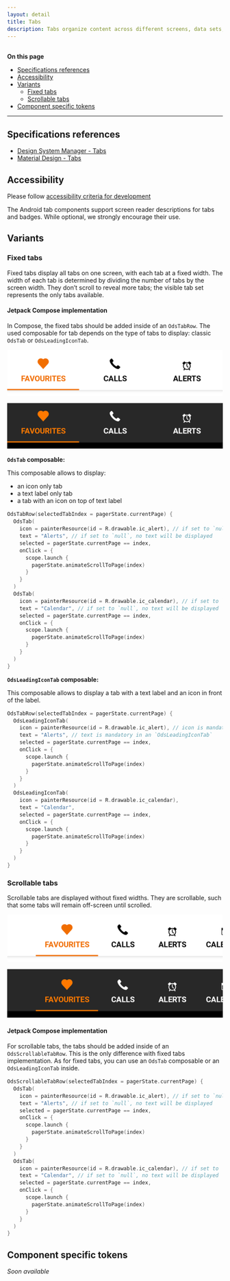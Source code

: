 ```yaml
---
layout: detail
title: Tabs
description: Tabs organize content across different screens, data sets, and other interactions.
---
```


<br>**On this page**

* [Specifications references](#specifications-references)
* [Accessibility](#accessibility)
* [Variants](#variants)
  * [Fixed tabs](#fixed-tabs)
  * [Scrollable tabs](#scrollable-tabs)
* [Component specific tokens](#component-specific-tokens)

---

## Specifications references

- [Design System Manager - Tabs](https://system.design.orange.com/0c1af118d/p/513d27-tabs/b/50cb71)
- [Material Design - Tabs](https://material.io/components/tabs/)

## Accessibility

Please follow [accessibility criteria for development](https://a11y-guidelines.orange.com/en/mobile/android/development/)

The Android tab components support screen reader descriptions for tabs and
badges. While optional, we strongly encourage their use.

## Variants

### Fixed tabs

Fixed tabs display all tabs on one screen, with each tab at a fixed width. The
width of each tab is determined by dividing the number of tabs by the screen
width. They don’t scroll to reveal more tabs; the visible tab set represents the
only tabs available.

#### Jetpack Compose implementation

In Compose, the fixed tabs should be added inside of an `OdsTabRow`.
The used composable for tab depends on the type of tabs to display: classic `OdsTab` or `OdsLeadingIconTab`.

![Fixed tabs light](images/tabs_fixed_light.png)

![Fixed tabs dark](images/tabs_fixed_dark.png)

**`OdsTab` composable:**

This composable allows to display:

- an icon only tab
- a text label only tab
- a tab with an icon on top of text label

```kotlin
OdsTabRow(selectedTabIndex = pagerState.currentPage) {
  OdsTab(
    icon = painterResource(id = R.drawable.ic_alert), // if set to `null`, no icon will be displayed
    text = "Alerts", // if set to `null`, no text will be displayed
    selected = pagerState.currentPage == index,
    onClick = {
      scope.launch {
        pagerState.animateScrollToPage(index)
      }
    }
  )
  OdsTab(
    icon = painterResource(id = R.drawable.ic_calendar), // if set to `null`, no icon will be displayed
    text = "Calendar", // if set to `null`, no text will be displayed
    selected = pagerState.currentPage == index,
    onClick = {
      scope.launch {
        pagerState.animateScrollToPage(index)
      }
    }
  )
}
```

**`OdsLeadingIconTab` composable:**

This composable allows to display a tab with a text label and an icon in front of the label.

```kotlin
OdsTabRow(selectedTabIndex = pagerState.currentPage) {
  OdsLeadingIconTab(
    icon = painterResource(id = R.drawable.ic_alert), // icon is mandatory in an `OdsLeadingIconTab`
    text = "Alerts", // text is mandatory in an `OdsLeadingIconTab`
    selected = pagerState.currentPage == index,
    onClick = {
      scope.launch {
        pagerState.animateScrollToPage(index)
      }
    }
  )
  OdsLeadingIconTab(
    icon = painterResource(id = R.drawable.ic_calendar),
    text = "Calendar",
    selected = pagerState.currentPage == index,
    onClick = {
      scope.launch {
        pagerState.animateScrollToPage(index)
      }
    }
  )
}
```

### Scrollable tabs

Scrollable tabs are displayed without fixed widths. They are scrollable, such
that some tabs will remain off-screen until scrolled.

![Scrollable tabs light](images/tabs_scrollable_light.png)

![Scrollable tabs dark](images/tabs_scrollable_dark.png)

#### Jetpack Compose implementation

For scrollable tabs, the tabs should be added inside of an `OdsScrollableTabRow`. This is the only difference with fixed tabs implementation.
As for fixed tabs, you can use an `OdsTab` composable or an `OdsLeadingIconTab` inside.

```kotlin
OdsScrollableTabRow(selectedTabIndex = pagerState.currentPage) {
  OdsTab(
    icon = painterResource(id = R.drawable.ic_alert), // if set to `null`, no icon will be displayed
    text = "Alerts", // if set to `null`, no text will be displayed
    selected = pagerState.currentPage == index,
    onClick = {
      scope.launch {
        pagerState.animateScrollToPage(index)
      }
    }
  )
  OdsTab(
    icon = painterResource(id = R.drawable.ic_calendar), // if set to `null`, no icon will be displayed
    text = "Calendar", // if set to `null`, no text will be displayed
    selected = pagerState.currentPage == index,
    onClick = {
      scope.launch {
        pagerState.animateScrollToPage(index)
      }
    }
  )
}
```

## Component specific tokens

_Soon available_
